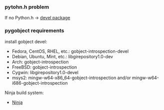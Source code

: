 ### pytohn.h problem

If no Python.h -> [devel package](https://stackoverflow.com/questions/21530577/fatal-error-python-h-no-such-file-or-directory#21530768)

### pygobject requirements

install gobject devel:

- Fedora, CentOS, RHEL, etc.: gobject-introspection-devel
- Debian, Ubuntu, Mint, etc.: libgirepository1.0-dev
- Arch: gobject-introspection
- FreeBSD: gobject-introspection
- Cygwin: libgirepository1.0-devel
- msys2: mingw-w64-x86_64-gobject-introspection and/or mingw-w64-i686-gobject-introspection

Ninja build system:

- [Ninja](https://ninja-build.org/)
